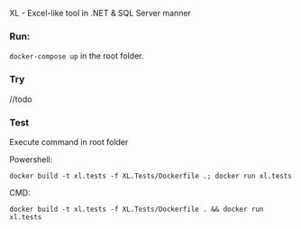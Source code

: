 XL - Excel-like tool in .NET & SQL Server manner

### Run:

`docker-compose up` in the root folder. 

### Try

//todo

### Test

Execute command in root folder 

Powershell:

`docker build -t xl.tests -f XL.Tests/Dockerfile .; docker run xl.tests`

CMD:

`docker build -t xl.tests -f XL.Tests/Dockerfile . && docker run xl.tests`
